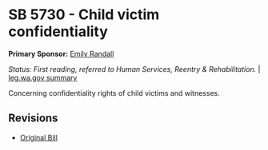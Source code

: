 # SB 5730 - Child victim confidentiality
**Primary Sponsor:** [Emily Randall](/person/leg/randall_em.md)

*Status: First reading, referred to Human Services, Reentry & Rehabilitation.* | [leg.wa.gov summary](https://app.leg.wa.gov/billsummary?BillNumber=5730&Year=2021)

Concerning confidentiality rights of child victims and witnesses.

## Revisions
* [Original Bill](1/)